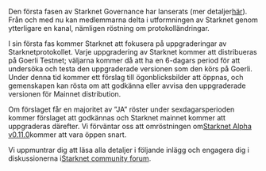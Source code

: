 Den första fasen av Starknet Governance har lanserats (mer detaljer[här](https://www.starknet.io/en/posts/governance/starknets-governance-first-phase)). Från och med nu kan medlemmarna delta i utformningen av Starknet genom ytterligare en kanal, nämligen röstning om protokolländringar.

I sin första fas kommer Starknet att fokusera på uppgraderingar av Starknetprotokollet. Varje uppgradering av Starknet kommer att distribueras på Goerli Testnet; väljarna kommer då att ha en 6-dagars period för att undersöka och testa den uppgraderade versionen som den körs på Goerli. Under denna tid kommer ett förslag till ögonblicksbilder att öppnas, och gemenskapen kan rösta om att godkänna eller avvisa den uppgraderade versionen för Mainnet distribution.

Om förslaget får en majoritet av ”JA” röster under sexdagarsperioden kommer förslaget att godkännas och Starknet mainnet kommer att uppgraderas därefter. Vi förväntar oss att omröstningen om[Starknet Alpha v0.11.0](https://docs.starknet.io/documentation/starknet_versions/upcoming_versions/#what_to_expect)kommer att vara öppen snart.

Vi uppmuntrar dig att läsa alla detaljer i följande inlägg och engagera dig i diskussionerna i[Starknet community forum](https://community.starknet.io/).